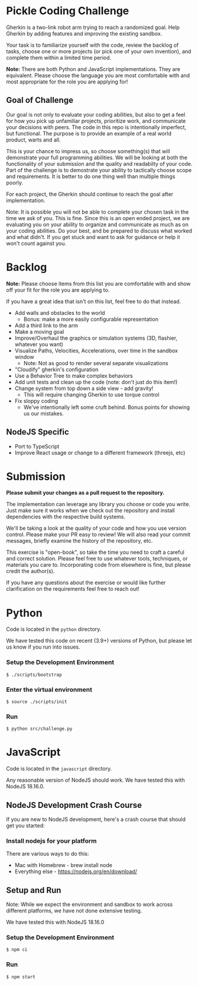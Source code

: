 # Pickle Coding Challenge

Gherkin is a two-link robot arm trying to reach a randomized goal. Help Gherkin by adding features and improving the existing sandbox.

Your task is to familiarize yourself with the code, review the backlog of tasks, choose one or more projects (or pick one of your own invention), and complete them within a limited time period.

**Note:** There are both Python and JavaScript implementations. They are equivalent. Please choose the language you are most comfortable with and most appropriate for the role you are applying for!

## Goal of Challenge

Our goal is not only to evaluate your coding abilities, but also to get a feel for how you pick up unfamiliar projects, prioritize work, and communicate your decisions with peers. The code in this repo is intentionally imperfect, but functional. The purpose is to provide an example of a real world product, warts and all.

This is your chance to impress us, so choose something(s) that will demonstrate your full programming abilities. We will be looking at both the functionality of your submission and the quality and readabilty of your code. Part of the challenge is to demostrate your ability to tactically choose scope and requirements. It is better to do one thing well than multiple things poorly.

For each project, the Gherkin should continue to reach the goal after implementation.

Note: It is possible you will not be able to complete your chosen task in the time we ask of you. This is fine. Since this is an open ended project, we are evaluating you on your ability to organize and communicate as much as on your coding abilities. Do your best, and be prepared to discuss what worked and what didn't. If you get stuck and want to ask for guidance or help it won't count against you.

# Backlog

**Note:** Please choose items from this list you are comfortable with and show off your fit for the role you are applying to.

If you have a great idea that isn't on this list, feel free to do that instead.

* Add walls and obstacles to the world
  * Bonus: make a more easily configurable representation
* Add a third link to the arm
* Make a moving goal
* Improve/Overhaul the graphics or simulation systems (3D, flashier, whatever you want)
* Visualize Paths, Velocities, Accelerations, over time in the sandbox window
  * Note: Not as good to render several separate visualizations
* "Cloudify" gherkin's configuration
* Use a Behavior Tree to make complex behaviors
* Add unit tests and clean up the code (note: don't just do this item!)
* Change system from top down a side view - add gravity!
  * This will require changing Gherkin to use torque control
* Fix sloppy coding
  * We've intentionally left some cruft behind. Bonus points for showing us our mistakes.

## NodeJS Specific 
  * Port to TypeScript
  * Improve React usage or change to a different framework (threejs, etc)

# Submission

**Please submit your changes as a pull request to the repository.**

The implementation can leverage any library you choose or code you write. Just make sure it works when we check out the repository and install dependencies with the respective build systems.

We'll be taking a look at the quality of your code and how you use version control. Please make your PR easy to review! We will also read your commit messages, briefly examine the history of the repository, etc.

This exercise is "open-book", so take the time you need to craft a careful and correct solution. Please feel free to use whatever tools, techniques, or materials you care to. Incorporating code from elsewhere is fine, but please credit the author(s).

If you have any questions about the exercise or would like further clarification on the requirements feel free to reach out!

# Python

Code is located in the `python` directory.

We have tested this code on recent (3.9+) versions of Python, but please let us know if you run into issues.

### Setup the Development Environment

```
$ ./scripts/bootstrap
```

### Enter the virtual environment

```
$ source ./scripts/init
```

### Run

```
$ python src/challenge.py
```

# JavaScript

Code is located in the `javascript` directory.

Any reasonable version of NodeJS should work. We have tested this with NodeJS 18.16.0.

## NodeJS Development Crash Course
If you are new to NodeJS development, here's a crash course that should get you started:

### Install nodejs for your platform

There are various ways to do this:

* Mac with Homebrew - brew install node
* Everything else - https://nodejs.org/en/download/

## Setup and Run

Note: While we expect the environment and sandbox to work across different platforms, we have not done extensive testing.

We have tested this with NodeJS 18.16.0

### Setup the Development Environment

```
$ npm ci
```

### Run

```
$ npm start
```
